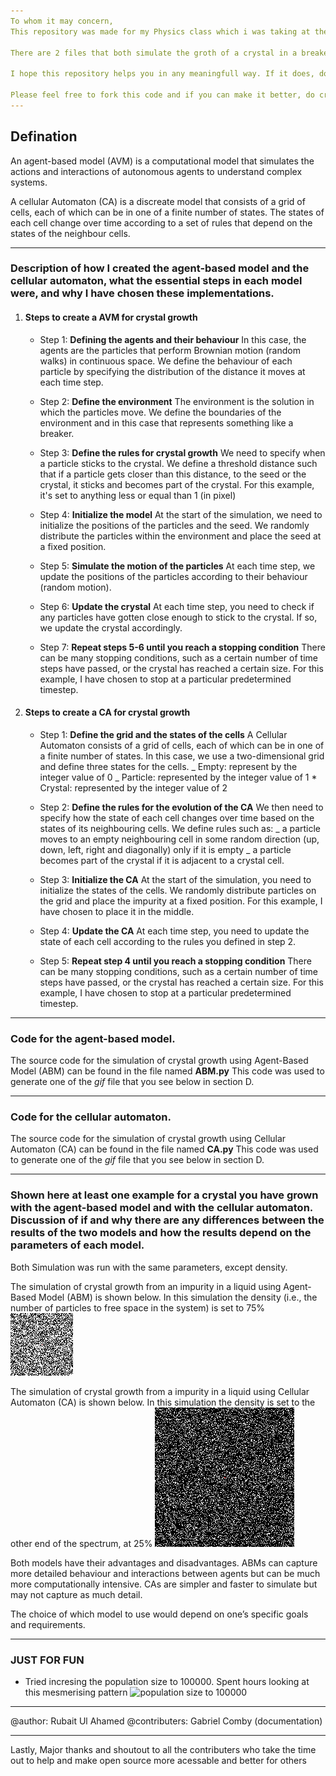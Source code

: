 ```yaml
---
To whom it may concern,
This repository was made for my Physics class which i was taking at the University Of Manitoba in the winter of 2023. In this class we took a look at Computational Modeling.

There are 2 files that both simulate the groth of a crystal in a breaker full of solution that has a impurity placed in the middle. One of the python files uses Agent-Based Modelling to simulate it, while the other uses Cellular Atomaton

I hope this repository helps you in any meaningfull way. If it does, do comment! 

Please feel free to fork this code and if you can make it better, do create a pull request.
---
```


## Defination

An agent-based model (AVM) is a computational model that simulates the actions and interactions of autonomous agents to understand complex systems.

A cellular Automaton (CA) is a discreate model that consists of a grid of cells, each of which can be in one of a finite number of states. The states of each cell change over time according to a set of rules that depend on the states of the neighbour cells.

---

### Description of how I created the agent-based model and the cellular automaton, what the essential steps in each model were, and why I have chosen these implementations.

1. #### Steps to create a AVM for crystal growth

   - Step 1: **Defining the agents and their behaviour**
     In this case, the agents are the particles that perform Brownian motion (random walks) in continuous space. We define the behaviour of each particle by specifying the distribution of the distance it moves at each time step.

   - Step 2: **Define the environment**
     The environment is the solution in which the particles move. We define the boundaries of the environment and in this case that represents something like a breaker.

   - Step 3: **Define the rules for crystal growth**
     We need to specify when a particle sticks to the crystal. We define a threshold distance such that if a particle gets closer than this distance, to the seed or the crystal, it sticks and becomes part of the crystal. For this example, it's set to anything less or equal than 1 (in pixel)

   - Step 4: **Initialize the model**
     At the start of the simulation, we need to initialize the positions of the particles and the seed. We randomly distribute the particles within the environment and place the seed at a fixed position.

   - Step 5: **Simulate the motion of the particles**
     At each time step, we update the positions of the particles according to their behaviour (random motion).

   - Step 6: **Update the crystal**
     At each time step, you need to check if any particles have gotten close enough to stick to the crystal. If so, we update the crystal accordingly.

   - Step 7: **Repeat steps 5-6 until you reach a stopping condition**
     There can be many stopping conditions, such as a certain number of time steps have passed, or the crystal has reached a certain size. For this example, I have chosen to stop at a particular predetermined timestep.

2. #### Steps to create a CA for crystal growth

   - Step 1: **Define the grid and the states of the cells**
     A Cellular Automaton consists of a grid of cells, each of which can be in one of a finite number of states. In this case, we use a two-dimensional grid and define three states for the cells.
     _ Empty: represent by the integer value of 0
     _ Particle: represented by the integer value of 1 \* Crystal: represented by the integer value of 2

   - Step 2: **Define the rules for the evolution of the CA**
     We then need to specify how the state of each cell changes over time based on the states of its neighbouring cells. We define rules such as:
     _ a particle moves to an empty neighbouring cell in some random direction (up, down, left, right and diagonally) only if it is empty
     _ a particle becomes part of the crystal if it is adjacent to a crystal cell.

   - Step 3: **Initialize the CA**
     At the start of the simulation, you need to initialize the states of the cells. We randomly distribute particles on the grid and place the impurity at a fixed position. For this example, I have chosen to place it in the middle.

   - Step 4: **Update the CA**
     At each time step, you need to update the state of each cell according to the rules you defined in step 2.

   - Step 5: **Repeat step 4 until you reach a stopping condition**
     There can be many stopping conditions, such as a certain number of time steps have passed, or the crystal has reached a certain size. For this example, I have chosen to stop at a particular predetermined timestep.

---

### Code for the agent-based model.

The source code for the simulation of crystal growth using Agent-Based Model (ABM) can be found in the file named **ABM.py**
This code was used to generate one of the _gif_ file that you see below in section D.

---

### Code for the cellular automaton.

The source code for the simulation of crystal growth using Cellular Automaton (CA) can be found in the file named **CA.py**
This code was used to generate one of the _gif_ file that you see below in section D.

---

### Shown here at least one example for a crystal you have grown with the agent-based model and with the cellular automaton. Discussion of if and why there are any differences between the results of the two models and how the results depend on the parameters of each model.

Both Simulation was run with the same parameters, except density.

The simulation of crystal growth from an impurity in a liquid using Agent-Based Model (ABM) is shown below. In this simulation the density (i.e., the number of particles to free space in the system) is set to 75%
![75% density](ABM_Sim.gif)

The simulation of crystal growth from a impurity in a liquid using Cellular Automaton (CA) is shown below. In this simulation the density is set to the other end of the spectrum, at 25%
![25% density](CA_Sim.gif)

Both models have their advantages and disadvantages. ABMs can capture more detailed behaviour and interactions between agents but can be much more computationally intensive. CAs are simpler and faster to simulate but may not capture as much detail.

The choice of which model to use would depend on one’s specific goals and requirements.

---

### JUST FOR FUN

- Tried incresing the population size to 100000. Spent hours looking at this mesmerising pattern
![population size to 100000](CA_Sim_HighRez.gif)

---

@author: Rubait Ul Ahamed
@contributers: Gabriel Comby (documentation)


---

Lastly, 
Major thanks and shoutout to all the contributers who take the time out to help and make open source more acessable and better for others

